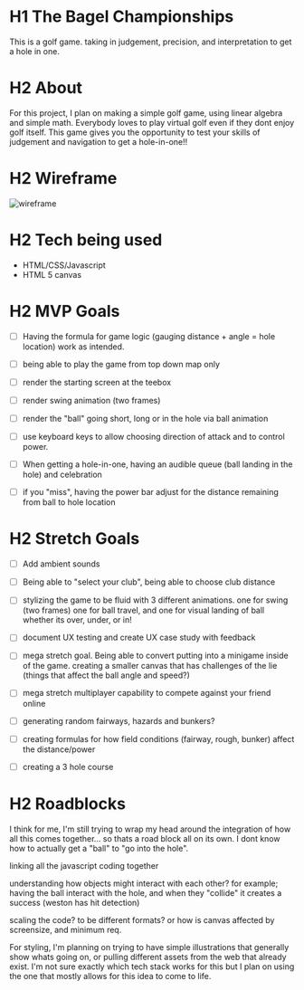 # H1 The Bagel Championships

This is a golf game. 
taking in judgement, precision, and interpretation to get a hole in one. 

# H2 About
For this project, I plan on making a simple golf game, using linear algebra and simple math.
Everybody loves to play virtual golf even if they dont enjoy golf itself. This game gives you the opportunity to test your skills of judgement and navigation to get a hole-in-one!!


# H2 Wireframe
<img src="img/bagel_WF-1.jpg" alt="wireframe">

# H2 Tech being used
- HTML/CSS/Javascript
- HTML 5 canvas

# H2 MVP Goals
- [ ] Having the formula for game logic (gauging distance + angle = hole location) work as intended.
- [ ] being able to play the game from top down map only
- [ ] render the starting screen at the teebox
- [ ] render swing animation (two frames)
- [ ] render the "ball" going short, long or in the hole via ball animation
- [ ] use keyboard keys to allow choosing direction of attack and to control power.
- [ ] When getting a hole-in-one, having an audible queue (ball landing in the hole) and celebration
- [ ] if you "miss", having the power bar adjust for the distance remaining from ball to hole location



# H2 Stretch Goals
 - [ ] Add ambient sounds
 - [ ] Being able to "select your club", being able to choose club distance
 - [ ] stylizing the game to be fluid with 3 different animations. one for swing (two frames) one for ball travel, and one for visual landing of ball whether its over, under, or in!

 - [ ] document UX testing and create UX case study with feedback

- [ ] mega stretch goal. Being able to convert putting into a minigame inside of the game. creating a smaller canvas that has challenges of the lie (things that affect the ball angle and speed?) 


 - [ ] mega stretch multiplayer capability to compete against your friend online

- [ ] generating random fairways, hazards and bunkers?
- [ ] creating formulas for how field conditions (fairway, rough, bunker) affect the distance/power
- [ ] creating a 3 hole course

# H2 Roadblocks 
I think for me, I'm still trying to wrap my head around the integration of how all this comes together... so thats a road block all on its own.
I dont know how to actually get a "ball" to "go into the hole".

linking all the javascript coding together 

understanding how objects might interact with each other?
for example; having the ball interact with the hole, and when they "collide" it creates a success (weston has hit detection)




scaling the code? to be different formats? or how is canvas affected by screensize, and minimum req.


For styling, I'm planning on trying to have simple illustrations that generally show whats going on, or pulling different assets from the web that already exist. I'm not sure exactly which tech stack works for this but I plan on using the one that mostly allows for this idea to come to life.


